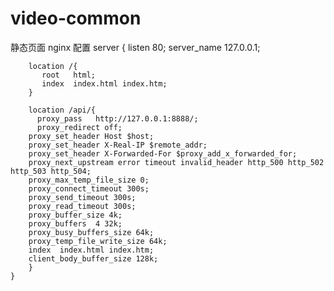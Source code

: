 # video-common

静态页面   nginx 配置
server {
		listen       80;
		server_name  127.0.0.1;
		
		location /{
		   root   html;
		   index  index.html index.htm;
		}
		
		location /api/{
		  proxy_pass   http://127.0.0.1:8888/;
		  proxy_redirect off;
		proxy_set_header Host $host;
		proxy_set_header X-Real-IP $remote_addr;
		proxy_set_header X-Forwarded-For $proxy_add_x_forwarded_for;
		proxy_next_upstream error timeout invalid_header http_500 http_502 http_503 http_504;
		proxy_max_temp_file_size 0;
		proxy_connect_timeout 300s;
		proxy_send_timeout 300s;
		proxy_read_timeout 300s;
		proxy_buffer_size 4k;
		proxy_buffers  4 32k;
		proxy_busy_buffers_size 64k;
		proxy_temp_file_write_size 64k;
		index  index.html index.htm;
		client_body_buffer_size 128k;
		}
	}
